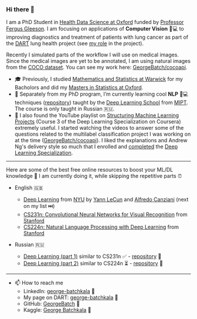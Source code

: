 ### Hi there 👋

I am a PhD Student in [Health Data Science at Oxford](https://www.bdi.ox.ac.uk/study/cdt)
funded by [Professor Fergus Gleeson](https://www.oncology.ox.ac.uk/team/fergus-gleeson).
I am focusing on applications of **Computer Vision** 👀💻 to improving diagnostics and treatment of patients with lung cancer as part of the [DART](https://dartlunghealth.co.uk/) lung health project (see [my role](https://dartlunghealth.co.uk/team/george-batchkala/) in the project).

Recently I simulated parts of the workflow I will use on medical images. Since the medical images are yet to be annotated, I am using natural images from the [COCO dataset](https://cocodataset.org/#home). You can see my work here: [GeorgeBatch/cocoapi](https://github.com/GeorgeBatch/cocoapi).

- 🎓 Previously, I studied [Mathematics and Statistics at Warwick](https://warwick.ac.uk/study/undergraduate/courses/mathsstatsbsc) for my Bacholors and did my [Masters in Statistics at Oxford](http://www.stats.ox.ac.uk/study-here/taught-postgraduate/msc-in-statistical-science/).
- 🌱 Separately from my PhD program, I’m currently learning cool **NLP** 💬💻 techniques ([repository](https://github.com/GeorgeBatch/nlp_from_dls)) taught by the [Deep Learning School](https://www.dlschool.org/advanced-track) from [MIPT](https://mipt.ru/english/). The course is only taught in Russian 🇷🇺.
- 🚀 I also found the YouTube playlist on [Structuring Machine Learning Projects](https://www.youtube.com/playlist?list=PLkDaE6sCZn6E7jZ9sN_xHwSHOdjUxUW_b) (Course 3 of the Deep Learning Specialization on Coursera) extremely useful. I started watching the videos to answer some of the questions related to the multilabel classification project I was working on at the time ([GeorgeBatch/cocoapi](https://github.com/GeorgeBatch/cocoapi)). I liked the explanations and Andrew Ng's delivery style so much that I enrolled and [completed](https://www.coursera.org/account/accomplishments/specialization/4HEL4XDPPGPF) the [Deep Learning Specialization](https://www.coursera.org/specializations/deep-learning).

----

Here are some of the best free online resources to boost your ML/DL knowledge 🚀 I am currently doing it, while skipping the repetitive parts ⏰

- English 🇬🇧
  - [Deep Learning](https://atcold.github.io/pytorch-Deep-Learning/) from [NYU](https://www.nyu.edu/admissions.html) by [Yann LeCun](https://twitter.com/ylecun) and [Alfredo Canziani](https://twitter.com/alfcnz) (next on my list ⏭️)
  - [CS231n: Convolutional Neural Networks for Visual Recognition](http://cs231n.stanford.edu/) from [Stanford](https://www.stanford.edu)
  - [CS224n: Natural Language Processing with Deep Learning](http://web.stanford.edu/class/cs224n/) from [Stanford](https://www.stanford.edu)

- Russian 🇷🇺
    - [Deep Learning (part 1)](https://stepik.org/course/91157/syllabus) similar to CS231n ✅ - [repository](https://github.com/GeorgeBatch/cv_from_dls) 👀 
    - [Deep Learning (part 2)](https://stepik.org/course/92488/syllabus) similar to CS224n ⏳ - [repository](https://github.com/GeorgeBatch/nlp_from_dls) 💬 

----

- 📫 How to reach me
  - LinkedIn: [george-batchkala](https://www.linkedin.com/in/george-batchkala/) 🔗
  - My page on DART: [george-batchkala](https://dartlunghealth.co.uk/team/george-batchkala/) 🔗
  - GitHub: [GeorgeBatch](https://github.com/GeorgeBatch) 🔗
  - Kaggle: [George Batchkala](https://www.kaggle.com/gbatchkala) 🔗

<!--
**GeorgeBatch/GeorgeBatch** is a ✨ _special_ ✨ repository because its `README.md` (this file) appears on your GitHub profile.

Here are some ideas to get you started:

- 🔭 I’m currently working on ...
- 🌱 I’m currently learning ...
- 👯 I’m looking to collaborate on ...
- 🤔 I’m looking for help with ...
- 💬 Ask me about ...
- 📫 How to reach me: ...
- 😄 Pronouns: ...
- ⚡ Fun fact: ...
-->
